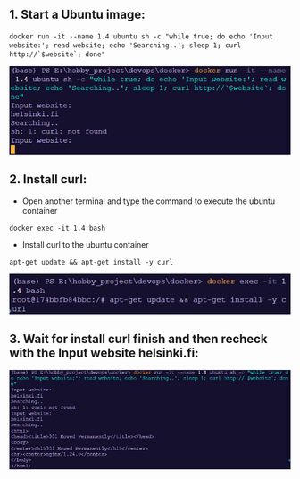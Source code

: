 ## 1. Start a Ubuntu image:

```
docker run -it --name 1.4 ubuntu sh -c "while true; do echo 'Input website:'; read website; echo 'Searching..'; sleep 1; curl http://`$website`; done" 
```

![1726937945433](image/1_4/1726937945433.png)

## 2. Install curl:

- Open another terminal and type the command to execute the ubuntu container

```
docker exec -it 1.4 bash
```

- Install curl to the ubuntu container

```
apt-get update && apt-get install -y curl
```

![1726936397049](image/1_4/1726936397049.png)

## 3. Wait for install curl finish and then recheck with the Input website helsinki.fi:
![1726938031314](image/1_4/1726938031314.png)
